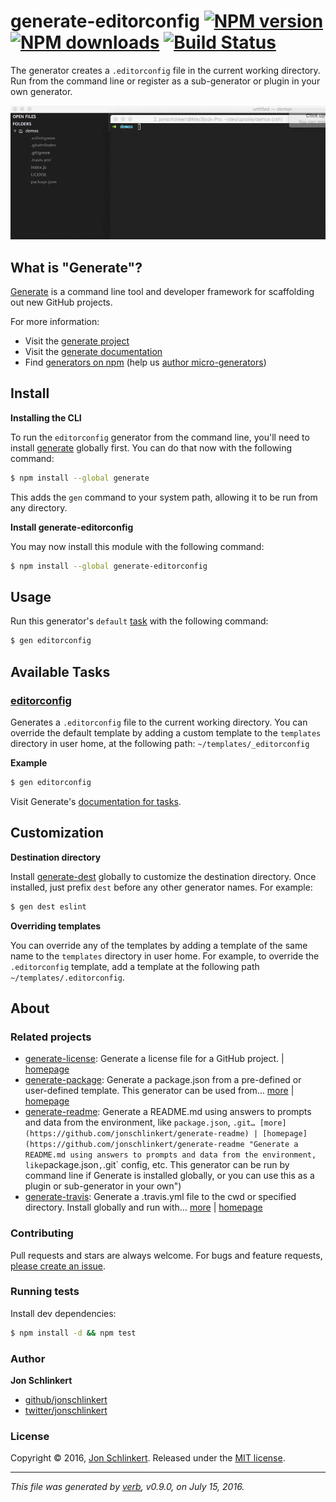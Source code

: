 # generate-editorconfig [![NPM version](https://img.shields.io/npm/v/generate-editorconfig.svg?style=flat)](https://www.npmjs.com/package/generate-editorconfig) [![NPM downloads](https://img.shields.io/npm/dm/generate-editorconfig.svg?style=flat)](https://npmjs.org/package/generate-editorconfig) [![Build Status](https://img.shields.io/travis/generate/generate-editorconfig.svg?style=flat)](https://travis-ci.org/generate/generate-editorconfig)

The generator creates a `.editorconfig` file in the current working directory. Run from the command line or register as a sub-generator or plugin in your own generator.

![generate-editorconfig demo](https://raw.githubusercontent.com/generate/generate-editorconfig/master/demo.gif)

## What is "Generate"?

[Generate](https://github.com/generate/generate) is a command line tool and developer framework for scaffolding out new GitHub projects.

For more information:

* Visit the [generate project](https://github.com/generate/generate)
* Visit the [generate documentation](https://github.com/generate/generate/blob/master/docs/)
* Find [generators on npm](https://www.npmjs.com/browse/keyword/generate-generator) (help us [author micro-generators](https://github.com/generate/generate/blob/master/docs/micro-generators.md))

## Install

**Installing the CLI**

To run the `editorconfig` generator from the command line, you'll need to install [generate](https://github.com/generate/generate) globally first. You can do that now with the following command:

```sh
$ npm install --global generate
```

This adds the `gen` command to your system path, allowing it to be run from any directory.

**Install generate-editorconfig**

You may now install this module with the following command:

```sh
$ npm install --global generate-editorconfig
```

## Usage

Run this generator's `default` [task](https://github.com/generate/generate/blob/master/docs/docs/tasks.md#default-task) with the following command:

```sh
$ gen editorconfig
```

## Available Tasks

### [editorconfig](generator.js#L21)

Generates a `.editorconfig` file to the current working directory. You can override the default template by adding a custom template to the `templates` directory in user home, at the following path: `~/templates/_editorconfig`

**Example**

```sh
$ gen editorconfig
```

Visit Generate's [documentation for tasks](https://github.com/generate/generate/blob/master/docs/tasks.md).

## Customization

**Destination directory**

Install [generate-dest](https://github.com/generate/generate-dest) globally to customize the destination directory. Once installed, just prefix `dest` before any other generator names. For example:

```sh
$ gen dest eslint
```

**Overriding templates**

You can override any of the templates by adding a template of the same name to the `templates` directory in user home. For example, to override the `.editorconfig` template, add a template at the following path `~/templates/.editorconfig`.

## About

### Related projects

* [generate-license](https://www.npmjs.com/package/generate-license): Generate a license file for a GitHub project. | [homepage](https://github.com/generate/generate-license "Generate a license file for a GitHub project.")
* [generate-package](https://www.npmjs.com/package/generate-package): Generate a package.json from a pre-defined or user-defined template. This generator can be used from… [more](https://github.com/generate/generate-package) | [homepage](https://github.com/generate/generate-package "Generate a package.json from a pre-defined or user-defined template. This generator can be used from the command line when globally installed, or as a plugin or sub-generator in your own generator.")
* [generate-readme](https://www.npmjs.com/package/generate-readme): Generate a README.md using answers to prompts and data from the environment, like `package.json`, `.git… [more](https://github.com/jonschlinkert/generate-readme) | [homepage](https://github.com/jonschlinkert/generate-readme "Generate a README.md using answers to prompts and data from the environment, like`package.json`,`.git` config, etc. This generator can be run by command line if Generate is installed globally, or you can use this as a plugin or sub-generator in your own")
* [generate-travis](https://www.npmjs.com/package/generate-travis): Generate a .travis.yml file to the cwd or specified directory. Install globally and run with… [more](https://github.com/generate/generate-travis) | [homepage](https://github.com/generate/generate-travis "Generate a .travis.yml file to the cwd or specified directory. Install globally and run with generate's CLI, or use as a component in your own generator.")

### Contributing

Pull requests and stars are always welcome. For bugs and feature requests, [please create an issue](../../issues/new).

### Running tests

Install dev dependencies:

```sh
$ npm install -d && npm test
```

### Author

**Jon Schlinkert**

* [github/jonschlinkert](https://github.com/jonschlinkert)
* [twitter/jonschlinkert](http://twitter.com/jonschlinkert)

### License

Copyright © 2016, [Jon Schlinkert](https://github.com/jonschlinkert).
Released under the [MIT license](https://github.com/generate/generate-editorconfig/blob/master/LICENSE).

***

_This file was generated by [verb](https://github.com/verbose/verb), v0.9.0, on July 15, 2016._